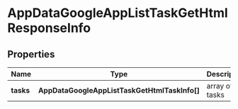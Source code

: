 # AppDataGoogleAppListTaskGetHtmlResponseInfo

## Properties

| Name | Type | Description | Notes |
|------------ | ------------- | ------------- | -------------|
**tasks** | **AppDataGoogleAppListTaskGetHtmlTaskInfo[]** | array of tasks |[optional]|